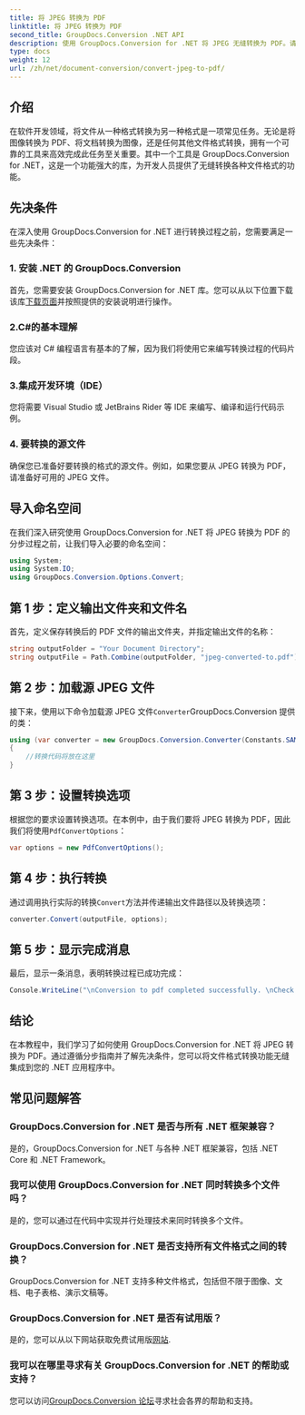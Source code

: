 ```yaml
---
title: 将 JPEG 转换为 PDF
linktitle: 将 JPEG 转换为 PDF
second_title: GroupDocs.Conversion .NET API
description: 使用 GroupDocs.Conversion for .NET 将 JPEG 无缝转换为 PDF。请按照我们的分步指南进行高效的文件格式转换。
type: docs
weight: 12
url: /zh/net/document-conversion/convert-jpeg-to-pdf/
---
```

## 介绍
在软件开发领域，将文件从一种格式转换为另一种格式是一项常见任务。无论是将图像转换为 PDF、将文档转换为图像，还是任何其他文件格式转换，拥有一个可靠的工具来高效完成此任务至关重要。其中一个工具是 GroupDocs.Conversion for .NET，这是一个功能强大的库，为开发人员提供了无缝转换各种文件格式的功能。
## 先决条件
在深入使用 GroupDocs.Conversion for .NET 进行转换过程之前，您需要满足一些先决条件：
### 1. 安装 .NET 的 GroupDocs.Conversion
首先，您需要安装 GroupDocs.Conversion for .NET 库。您可以从以下位置下载该库[下载页面](https://releases.groupdocs.com/conversion/net/)并按照提供的安装说明进行操作。
### 2.C#的基本理解
您应该对 C# 编程语言有基本的了解，因为我们将使用它来编写转换过程的代码片段。
### 3.集成开发环境（IDE）
您将需要 Visual Studio 或 JetBrains Rider 等 IDE 来编写、编译和运行代码示例。
### 4. 要转换的源文件
确保您已准备好要转换的格式的源文件。例如，如果您要从 JPEG 转换为 PDF，请准备好可用的 JPEG 文件。

## 导入命名空间
在我们深入研究使用 GroupDocs.Conversion for .NET 将 JPEG 转换为 PDF 的分步过程之前，让我们导入必要的命名空间：
```csharp
using System;
using System.IO;
using GroupDocs.Conversion.Options.Convert;
```

## 第 1 步：定义输出文件夹和文件名
首先，定义保存转换后的 PDF 文件的输出文件夹，并指定输出文件的名称：
```csharp
string outputFolder = "Your Document Directory";
string outputFile = Path.Combine(outputFolder, "jpeg-converted-to.pdf");
```
## 第 2 步：加载源 JPEG 文件
接下来，使用以下命令加载源 JPEG 文件`Converter`GroupDocs.Conversion 提供的类：
```csharp
using (var converter = new GroupDocs.Conversion.Converter(Constants.SAMPLE_JPEG))
{
    //转换代码将放在这里
}
```
## 第 3 步：设置转换选项
根据您的要求设置转换选项。在本例中，由于我们要将 JPEG 转换为 PDF，因此我们将使用`PdfConvertOptions`：
```csharp
var options = new PdfConvertOptions();
```
## 第 4 步：执行转换
通过调用执行实际的转换`Convert`方法并传递输出文件路径以及转换选项：
```csharp
converter.Convert(outputFile, options);
```
## 第 5 步：显示完成消息
最后，显示一条消息，表明转换过程已成功完成：
```csharp
Console.WriteLine("\nConversion to pdf completed successfully. \nCheck output in {0}", outputFolder);
```

## 结论
在本教程中，我们学习了如何使用 GroupDocs.Conversion for .NET 将 JPEG 转换为 PDF。通过遵循分步指南并了解先决条件，您可以将文件格式转换功能无缝集成到您的 .NET 应用程序中。
## 常见问题解答
### GroupDocs.Conversion for .NET 是否与所有 .NET 框架兼容？
是的，GroupDocs.Conversion for .NET 与各种 .NET 框架兼容，包括 .NET Core 和 .NET Framework。
### 我可以使用 GroupDocs.Conversion for .NET 同时转换多个文件吗？
是的，您可以通过在代码中实现并行处理技术来同时转换多个文件。
### GroupDocs.Conversion for .NET 是否支持所有文件格式之间的转换？
GroupDocs.Conversion for .NET 支持多种文件格式，包括但不限于图像、文档、电子表格、演示文稿等。
### GroupDocs.Conversion for .NET 是否有试用版？
是的，您可以从以下网站获取免费试用版[网站](https://releases.groupdocs.com/).
### 我可以在哪里寻求有关 GroupDocs.Conversion for .NET 的帮助或支持？
您可以访问[GroupDocs.Conversion 论坛](https://forum.groupdocs.com/c/conversion/11)寻求社会各界的帮助和支持。